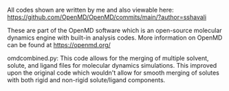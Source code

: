All codes shown are written by me and also viewable here: https://github.com/OpenMD/OpenMD/commits/main/?author=sshavali

These are part of the OpenMD software which is an open-source molecular dynamics engine with built-in analysis codes. More information on OpenMD can be found at https://openmd.org/

omdcombined.py: This code allows for the merging of multiple solvent, solute, and ligand files for molecular dynamics simulations. This improved upon the original code which wouldn't allow for smooth merging of solutes with both rigid and non-rigid solute/ligand components.
